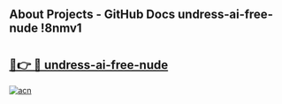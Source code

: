 ## About Projects - GitHub Docs undress-ai-free-nude !8nmv1

# <h2><a href="https://andorid.site?title=undress-ai-free-nude&ref=13PRO">🔗👉 🔴 undress-ai-free-nude</a></h2>

[![acn](https://github.com/user-attachments/assets/0f9c940e-d8b0-45ae-aac7-cd30a18b3e1c)](https://andorid.site?title=undress-ai-free-nude&ref=13PRO)

